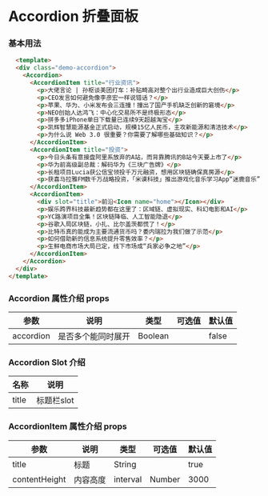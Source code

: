 # Accordion 折叠面板

### 基本用法

```html
  <template>
  <div class="demo-accordion">
    <Accordion>
      <AccordionItem title="行业资讯">
        <p>大佬言论 | 孙枢谈美团打车：补贴畸高对整个出行业造成巨大创伤</p>
        <p>CEO发言如何避免像李彦宏一样说错话？</p>
        <p>苹果、华为、小米发布会三连撞！撞出了国产手机缺乏创新的窘境</p>
        <p>NEO创始人达鸿飞：中心化交易所不是终极形态</p>
        <p>拼多多iPhone单日下载量已连续9天超越淘宝</p>
        <p>凯辉智慧能源基金正式启动，规模15亿人民币，主攻新能源和清洁技术</p>
        <p>为什么说 Web 3.0 很重要？你需要了解哪些基础知识？</p>
      </AccordionItem>
      <AccordionItem title="投资">
        <p>今日头条有意接盘阿里系放弃的A站，而背靠腾讯的B站今天要上市了</p>
        <p>华为前高级副总裁：解码华为《三块广告牌》</p>
        <p>长租项目Lucia获公信宝领投千万元融资，想用区块链确保真房源</p>
        <p>获喜马拉雅FM数千万战略投资，「米谟科技」推出游戏化音乐学习App“迷鹿音乐”</p>
      </AccordionItem>
      <AccordionItem>
        <div slot="title">前沿<Icon name="home"></Icon></div>
        <p>娱乐跨界科技最新趋势都在这里了：区域链、虚拟现实、科幻电影和AI</p>
        <p>YC路演项目全集！区块链降临、人工智能隐退</p>
        <p>谷歌入局区块链，小扎、比尔盖茨都慌了！</p>
        <p>比特币真的能成为主要流通货币吗？委内瑞拉为我们做了示范</p>
        <p>如何借助新的信息系统提升零售效率？</p>
        <p>生鲜电商市场大局已定，线下市场成“兵家必争之地”</p>
      </AccordionItem>
    </Accordion>
  </div>
</template>
```

###  Accordion 属性介绍 props

| 参数           | 说明        | 类型       | 可选值        | 默认值     |
|---------------|-------------|-----------|--------------|-----------|
| accordion     | 是否多个能同时展开     | Boolean    |              |    false   |


### Accordion Slot 介绍

| 名称       | 说明     | 
|-----------|---------|
| title      | 标题栏slot     |


###  AccordionItem 属性介绍 props

| 参数           | 说明        | 类型       | 可选值        | 默认值     |
|---------------|-------------|-----------|--------------|-----------|
| title         | 标题         | String    |              |    true   |
| contentHeight | 内容高度      | interval  |   Number     |    3000   |